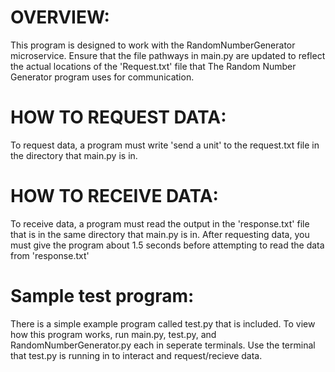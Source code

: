 # OVERVIEW:

This program is designed to work with the RandomNumberGenerator microservice. Ensure that the file pathways in main.py are updated to reflect the actual locations of the 'Request.txt' file that
The Random Number Generator program uses for communication.

# HOW TO REQUEST DATA:
To request data, a program must write 'send a unit' to the request.txt file in the directory that main.py is in.


# HOW TO RECEIVE DATA:

To receive data, a program must read the output in the 'response.txt' file that is in the same directory that main.py is in.
After requesting data, you must give the program about 1.5 seconds before attempting to read the data from 'response.txt'

# Sample test program:

There is a simple example program called test.py that is included. To view how this program works, run main.py, test.py, and RandomNumberGenerator.py each in seperate terminals. 
Use the terminal that test.py is running in to interact and request/recieve data.
